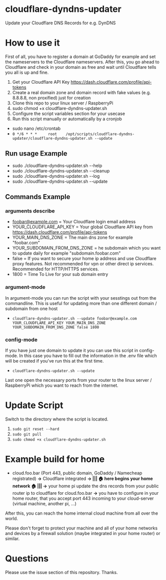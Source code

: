 # cloudflare-dyndns-updater

Update your Cloudflare DNS Records for e.g. DynDNS

# How to use it

First of all, you have to register a domain at GoDaddy for example and set the nameservers to the Cloudflare nameservers. After this, you go ahead to Cloudflare and check in your domain as free and wait until Cloudflare tells you all is up and fine.

1. Get your Cloudflare API Key https://dash.cloudflare.com/profile/api-tokens
2. Create a real domain zone and domain record with fake values (e.g. 8.8.8.8, non proxified) just for creation
3. Clone this repo to your linux server / RaspberryPi
4. sudo chmod +x cloudflare-dyndns-updater.sh
5. Configure the script variables section for your usecase
6. Run this script manually or automatically by a cronjob

- sudo nano /etc/crontab
- `0 */6 * * *     root    /opt/scripts/cloudflare-dyndns-updater/cloudflare-dyndns-updater.sh --update`

## Run usage Example

- sudo ./cloudflare-dyndns-updater.sh --help
- sudo ./cloudflare-dyndns-updater.sh --cleanup
- sudo ./cloudflare-dyndns-updater.sh --log
- sudo ./cloudflare-dyndns-updater.sh --update

## Commands Example

### arguments describe

- foobar@example.com = Your Cloudflare login email address
- YOUR_CLOUDFLARE_API_KEY = Your global Cloudflare API key from https://dash.cloudflare.com/profile/api-tokens
- YOUR_MAIN_DNS_ZONE = The main dns zone for example "foobar.com"
- YOUR_SUBDOMAIN_FROM_DNS_ZONE = he subdomain which you want to update daily for example "subdomain.foobar.com"
- false = If you want to secure your home ip address and use Cloudflare proxy features. Not recommended for vpn or other direct ip services. Recommended for HTTP/HTTPS services.
- 1800 = Time To Live for your sub domain entry

### argument-mode

In argument-mode you can run the script with your sesstings out from the commandline. This is useful for updating more than one different domain / subdomain from one host

- `cloudflare-dyndns-updater.sh --update foobar@example.com YOUR_CLOUDFLARE_API_KEY YOUR_MAIN_DNS_ZONE YOUR_SUBDOMAIN_FROM_DNS_ZONE false 1800`

### config-mode

If you have just one domain to update it you can use this script in config-mode. In this case you have to fill out the information in the .env file which will be created if you've run this at the first time.

- `cloudflare-dyndns-updater.sh --update`

Last one open the necessary ports from your router to the linux server / RaspberryPi which you want to reach from the internet.

# Update Script

Switch to the directory where the script is located.

1. `sudo git reset --hard`
2. `sudo git pull`
3. `sudo chmod +x cloudflare-dyndns-updater.sh`

# Example build for home

- cloud.foo.bar (Port 443, public domain, GoDaddy / Namecheap registrated) **->** Cloudflare integrated **-> ||| 🏠 here begins your home network 🏠 ||| ->** your home pi update the dns records from your public router ip to cloudflare for cloud.foo.bar **->** you have to configure in your home router, that you accept port 443 incoming to your cloud-server (virtual machine, another pi, ...)

After this, you can reach the home internal cloud machine from all over the world.

Please don't forget to protect your machine and all of your home networks and devices by a firewall solution (maybe integrated in your home router) or similar.

# Questions

Please use the issue section of this repository. Thanks.
